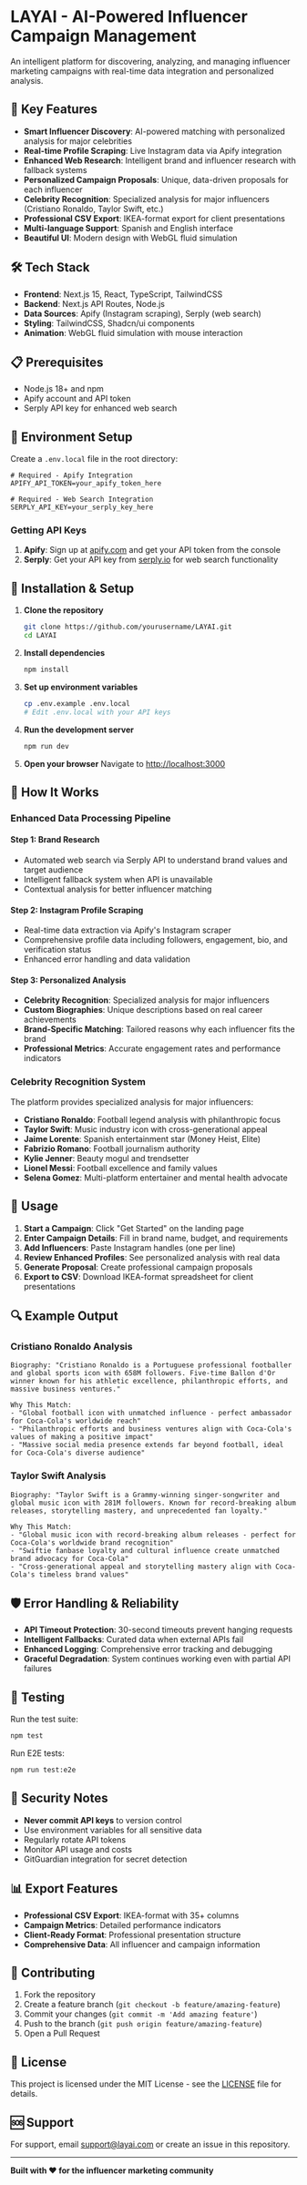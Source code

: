 # LAYAI - AI-Powered Influencer Campaign Management

An intelligent platform for discovering, analyzing, and managing influencer marketing campaigns with real-time data integration and personalized analysis.

## 🚀 Key Features

- **Smart Influencer Discovery**: AI-powered matching with personalized analysis for major celebrities
- **Real-time Profile Scraping**: Live Instagram data via Apify integration
- **Enhanced Web Research**: Intelligent brand and influencer research with fallback systems
- **Personalized Campaign Proposals**: Unique, data-driven proposals for each influencer
- **Celebrity Recognition**: Specialized analysis for major influencers (Cristiano Ronaldo, Taylor Swift, etc.)
- **Professional CSV Export**: IKEA-format export for client presentations
- **Multi-language Support**: Spanish and English interface
- **Beautiful UI**: Modern design with WebGL fluid simulation

## 🛠 Tech Stack

- **Frontend**: Next.js 15, React, TypeScript, TailwindCSS
- **Backend**: Next.js API Routes, Node.js
- **Data Sources**: Apify (Instagram scraping), Serply (web search)
- **Styling**: TailwindCSS, Shadcn/ui components
- **Animation**: WebGL fluid simulation with mouse interaction

## 📋 Prerequisites

- Node.js 18+ and npm
- Apify account and API token
- Serply API key for enhanced web search

## 🔧 Environment Setup

Create a `.env.local` file in the root directory:

```env
# Required - Apify Integration
APIFY_API_TOKEN=your_apify_token_here

# Required - Web Search Integration
SERPLY_API_KEY=your_serply_key_here
```

### Getting API Keys

1. **Apify**: Sign up at [apify.com](https://apify.com) and get your API token from the console
2. **Serply**: Get your API key from [serply.io](https://serply.io) for web search functionality

## 🚀 Installation & Setup

1. **Clone the repository**
   ```bash
   git clone https://github.com/yourusername/LAYAI.git
   cd LAYAI
   ```

2. **Install dependencies**
   ```bash
   npm install
   ```

3. **Set up environment variables**
   ```bash
   cp .env.example .env.local
   # Edit .env.local with your API keys
   ```

4. **Run the development server**
   ```bash
   npm run dev
   ```

5. **Open your browser**
   Navigate to [http://localhost:3000](http://localhost:3000)

## 📖 How It Works

### Enhanced Data Processing Pipeline

#### Step 1: Brand Research
- Automated web search via Serply API to understand brand values and target audience
- Intelligent fallback system when API is unavailable
- Contextual analysis for better influencer matching

#### Step 2: Instagram Profile Scraping
- Real-time data extraction via Apify's Instagram scraper
- Comprehensive profile data including followers, engagement, bio, and verification status
- Enhanced error handling and data validation

#### Step 3: Personalized Analysis
- **Celebrity Recognition**: Specialized analysis for major influencers
- **Custom Biographies**: Unique descriptions based on real career achievements
- **Brand-Specific Matching**: Tailored reasons why each influencer fits the brand
- **Professional Metrics**: Accurate engagement rates and performance indicators

### Celebrity Recognition System

The platform provides specialized analysis for major influencers:

- **Cristiano Ronaldo**: Football legend analysis with philanthropic focus
- **Taylor Swift**: Music industry icon with cross-generational appeal
- **Jaime Lorente**: Spanish entertainment star (Money Heist, Elite)
- **Fabrizio Romano**: Football journalism authority
- **Kylie Jenner**: Beauty mogul and trendsetter
- **Lionel Messi**: Football excellence and family values
- **Selena Gomez**: Multi-platform entertainer and mental health advocate

## 🎯 Usage

1. **Start a Campaign**: Click "Get Started" on the landing page
2. **Enter Campaign Details**: Fill in brand name, budget, and requirements
3. **Add Influencers**: Paste Instagram handles (one per line)
4. **Review Enhanced Profiles**: See personalized analysis with real data
5. **Generate Proposal**: Create professional campaign proposals
6. **Export to CSV**: Download IKEA-format spreadsheet for client presentations

## 🔍 Example Output

### Cristiano Ronaldo Analysis
```
Biography: "Cristiano Ronaldo is a Portuguese professional footballer and global sports icon with 658M followers. Five-time Ballon d'Or winner known for his athletic excellence, philanthropic efforts, and massive business ventures."

Why This Match:
- "Global football icon with unmatched influence - perfect ambassador for Coca-Cola's worldwide reach"
- "Philanthropic efforts and business ventures align with Coca-Cola's values of making a positive impact"
- "Massive social media presence extends far beyond football, ideal for Coca-Cola's diverse audience"
```

### Taylor Swift Analysis
```
Biography: "Taylor Swift is a Grammy-winning singer-songwriter and global music icon with 281M followers. Known for record-breaking album releases, storytelling mastery, and unprecedented fan loyalty."

Why This Match:
- "Global music icon with record-breaking album releases - perfect for Coca-Cola's worldwide brand recognition"
- "Swiftie fanbase loyalty and cultural influence create unmatched brand advocacy for Coca-Cola"
- "Cross-generational appeal and storytelling mastery align with Coca-Cola's timeless brand values"
```

## 🛡️ Error Handling & Reliability

- **API Timeout Protection**: 30-second timeouts prevent hanging requests
- **Intelligent Fallbacks**: Curated data when external APIs fail
- **Enhanced Logging**: Comprehensive error tracking and debugging
- **Graceful Degradation**: System continues working even with partial API failures

## 🧪 Testing

Run the test suite:
```bash
npm test
```

Run E2E tests:
```bash
npm run test:e2e
```

## 🚨 Security Notes

- **Never commit API keys** to version control
- Use environment variables for all sensitive data
- Regularly rotate API tokens
- Monitor API usage and costs
- GitGuardian integration for secret detection

## 📊 Export Features

- **Professional CSV Export**: IKEA-format with 35+ columns
- **Campaign Metrics**: Detailed performance indicators
- **Client-Ready Format**: Professional presentation structure
- **Comprehensive Data**: All influencer and campaign information

## 🤝 Contributing

1. Fork the repository
2. Create a feature branch (`git checkout -b feature/amazing-feature`)
3. Commit your changes (`git commit -m 'Add amazing feature'`)
4. Push to the branch (`git push origin feature/amazing-feature`)
5. Open a Pull Request

## 📄 License

This project is licensed under the MIT License - see the [LICENSE](LICENSE) file for details.

## 🆘 Support

For support, email support@layai.com or create an issue in this repository.

---

**Built with ❤️ for the influencer marketing community** 